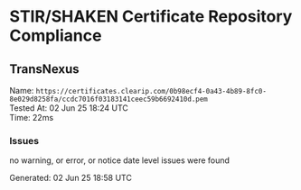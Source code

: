 # STIR/SHAKEN Certificate Repository Compliance

## TransNexus

Name: `https://certificates.clearip.com/0b98ecf4-0a43-4b89-8fc0-8e029d8258fa/ccdc7016f03183141ceec59b6692410d.pem`\
Tested At: 02 Jun 25 18:24 UTC\
Time: 22ms

### Issues

no warning, or error, or notice date level issues were found

Generated: 02 Jun 25 18:58 UTC